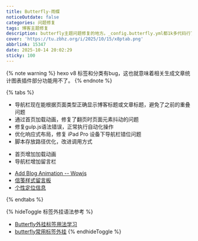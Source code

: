 ```yaml
---
title: Butterfly-雨蝶
noticeOutdate: false
categories: 问题修复
tags: 博客主题修复
description: butterfly主题问题修复的地方。_config.butterfly.yml都1k多代码行了，这也太长了...
cover: 'https://tu.zbhz.org/i/2025/10/15/x8ptab.png'
abbrlink: 15347
date: 2025-10-14 20:02:29
sticky: 100
---
```



{% note warning %}
hexo v8 标签和分类有bug，这也就意味着相关生成文章统计图表插件部分功能用不了。
{% endnote %}


{% tabs %}
<!-- tab 问题修复-->
* 导航栏现在能根据页面类型正确显示博客标题或文章标题，避免了之前的重叠问题
* 通过首页加载动画，修复了翻页时页面元素抖动的问题
* 修复gulp.js语法错误，正常执行自动化操作
* 优化响应式布局，修复 iPad Pro 设备下导航栏错位问题
* 脚本存放路径优化，改进调用方式
<!-- endtab -->

<!-- tab 新增效果/功能-->
* 首页增加加载动画
* 导航栏增加留言栏
<!-- endtab -->

<!-- tab 参考链接-->
* [Add Blog Animation -- Wowjs](https://akilar.top/posts/abab51cf)
* [信笺样式留言板](https://akilar.top/posts/e2d3c450/)
* [个性定位信息](https://meuicat.com/posts/af19e490.html)
<!-- endtab -->


{% endtabs %}



{% hideToggle 标签外挂语法参考 %}
* [Butterfly外挂标签用法学习](https://www.yooupi.site/posts/235523-d25a2ac1.html)
* [butterfly常用标签外挂](https://blog.pushihao.com/article/a2b56279.html)
{% endhideToggle %}